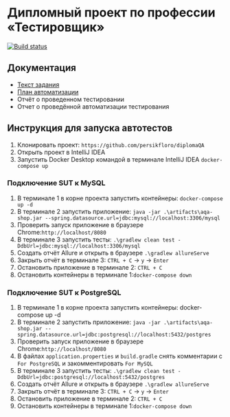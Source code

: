 # Дипломный проект по профессии «Тестировщик»
[![Build status](https://ci.appveyor.com/api/projects/status/2216p48d5m6rtdcm?svg=true)](https://ci.appveyor.com/project/persikfloro/diplomaqa)
## Документация
* [Текст задания](https://github.com/netology-code/qa-diploma/blob/master/README.md)
* [План автоматизации](Plan.md)
* Отчёт о проведенном тестировании
* Отчет о проведённой автоматизации тестирования
## Инструкция для запуска автотестов
1. Клонировать проект: `https://github.com/persikfloro/diplomaQA`
2. Открыть проект в IntelliJ IDEA
3. Запустить Docker Desktop командой в терминале IntelliJ IDEA `docker-compose up`
### Подключение SUT к MySQL
1. В терминале 1 в корне проекта запустить контейнеры: `docker-compose up -d`
2. В терминале 2 запустить приложение: `java -jar .\artifacts\aqa-shop.jar --spring.datasource.url=jdbc:mysql://localhost:3306/mysql`
3. Проверить запуск приложение в браузере Сhrome:`http://localhost/8080`
4. В терминале 3 запустить тесты: `.\gradlew clean test -DdbUrl=jdbc:mysql://localhost:3306/mysql`
5. Создать отчёт Allure и открыть в браузере `.\gradlew allureServe`
6. Закрыть отчёт в терминале 3: `CTRL + C` -> `y` -> `Enter`
7. Остановить приложение в терминале 2: `CTRL + C`
8. Остановить контейнеры в терминале 1:`docker-compose down`
### Подключение SUT к PostgreSQL
1. В терминале 1 в корне проекта запустить контейнеры: docker-compose up -d
2. В терминале 2 запустить приложение: `java -jar .\artifacts\aqa-shop.jar --spring.datasource.url=jdbc:postgresql://localhost:5432/postgres`
3. Проверить запуск приложение в браузере Сhrome:`http://localhost/8080`
4. В файлах `application.properties` и `build.gradle` снять комментарии с `For PostgreSQL` и закомментировать `For MySQL`
5. В терминале 3 запустить тесты: `.\gradlew clean test -DdbUrl=jdbc:postgresql://localhost:5432/postgres`
6. Создать отчёт Allure и открыть в браузере `.\gradlew allureServe`
7. Закрыть отчёт в терминале 3: `CTRL + C` -> `y` -> `Enter`
8. Остановить приложение в терминале 2: `CTRL + C`
9. Остановить контейнеры в терминале 1:`docker-compose down`
